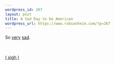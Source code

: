 ```yaml
--- 
wordpress_id: 267
layout: post
title: A Sad Day to be American
wordpress_url: https://www.robsanheim.com/?p=267
---
```

So <a href="https://news.bbc.co.uk/2/hi/americas/5390848.stm">very</a> <a href="https://www.truthdig.com/report/item/20060927_molly_ivins_habeas_corpus/">sad</a>.

<br />
<br />
<a href="https://www.nytimes.com/2006/09/28/opinion/28thu1.html?ex=1317096000&en=3eb3ba3410944ff9&ei=5090&partner=rssuserland&emc=rss">( sigh )</a>
